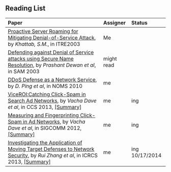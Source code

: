 ## Reading List

| Paper | Assigner| Status|
|:------|:--------|:---|
|  [Proactive Server Roaming for Mitigating Denial-of-Service Attack](http://ieeexplore.ieee.org/xpl/login.jsp?tp=&arnumber=1270623&url=http%3A%2F%2Fieeexplore.ieee.org%2Fxpls%2Fabs_all.jsp%3Farnumber%3D1270623), by *Khattab, S.M.*, in ITRE2003    |   Me      |
| [Defending against Denial of Service attacks using Secure Name Resolution](http://cactus.eas.asu.edu/partha/papers-pdf/2003/dewan-dns-SAM-02.pdf), by *Prashant Dewan et al*, in SAM 2003| might read|
| [DDoS Defense as a Network Service](http://ieeexplore.ieee.org/stamp/stamp.jsp?tp=&arnumber=5488345), by *D. Ping et al*, in NOMS 2010| me|
| [ViceROI:Catching Click-Spam in Search Ad Networks](http://dl.acm.org/citation.cfm?id=2516688), by *Vacha Dave et al*, in CCS 2013, [[Summary]](./papers/DaveG13_CCS_ViceROI.md)| me| ing|
| [Measuring and Fingerprinting Click-Spam in Ad Networks](http://dl.acm.org/citation.cfm?id=2377715), by *Vacha Dave et al*, in SIGCOMM 2012, [[Summary]](./papers/DaveG12_SIGCOMM_MeasureClickSpam.md) | me| ing|
| [Investigating the Application of Moving Target Defenses to Network Security](http://ieeexplore.ieee.org/xpls/abs_all.jsp?arnumber=6623770), by *Rui Zhang et al*, in ICRCS 2013, [[Summary]]()| me| ing 10/17/2014 |

